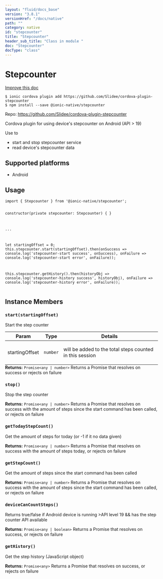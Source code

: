 ```yaml
---
layout: "fluid/docs_base"
version: "3.8.1"
versionHref: "/docs/native"
path: ""
category: native
id: "stepcounter"
title: "Stepcounter"
header_sub_title: "Class in module "
doc: "Stepcounter"
docType: "class"
---
```


<h1 class="api-title">Stepcounter</h1>

<a class="improve-v2-docs" href="http://github.com/driftyco/ionic-native/edit/master/src/@ionic-native/plugins/stepcounter/index.ts#L1">
  Improve this doc
</a>






<pre><code class="nohighlight">$ ionic cordova plugin add https://github.com/Slidee/cordova-plugin-stepcounter
$ npm install --save @ionic-native/stepcounter
</code></pre>
<p>Repo:
  <a href="https://github.com/Slidee/cordova-plugin-stepcounter">
    https://github.com/Slidee/cordova-plugin-stepcounter
  </a>
</p>


<p>Cordova plugin for using device&#39;s stepcounter on Android (API &gt; 19)</p>
<p>Use to</p>
<ul>
<li>start and stop stepcounter service</li>
<li>read device&#39;s stepcounter data</li>
</ul>




<h2>Supported platforms</h2>
<ul>
  <li>Android</li>
</ul>






<h2>Usage</h2>
<pre><code class="lang-typescript">import { Stepcounter } from &#39;@ionic-native/stepcounter&#39;;

constructor(private stepcounter: Stepcounter) { }

...

let startingOffset = 0;
this.stepcounter.start(startingOffset).then(onSuccess =&gt; console.log(&#39;stepcounter-start success&#39;, onSuccess), onFailure =&gt; console.log(&#39;stepcounter-start error&#39;, onFailure));

this.stepcounter.getHistory().then(historyObj =&gt; console.log(&#39;stepcounter-history success&#39;, historyObj), onFailure =&gt; console.log(&#39;stepcounter-history error&#39;, onFailure));
</code></pre>








<h2>Instance Members</h2>
<h3><a class="anchor" name="start" href="#start"></a><code>start(startingOffset)</code></h3>


Start the step counter

<table class="table param-table" style="margin:0;">
  <thead>
  <tr>
    <th>Param</th>
    <th>Type</th>
    <th>Details</th>
  </tr>
  </thead>
  <tbody>
  <tr>
    <td>
      startingOffset</td>
    <td>
      <code>number</code>
    </td>
    <td>
      <p>will be added to the total steps counted in this session</p>
</td>
  </tr>
  </tbody>
</table>

<div class="return-value" markdown="1">
  <i class="icon ion-arrow-return-left"></i>
  <b>Returns:</b> <code>Promise&lt;any | number&gt;</code> Returns a Promise that resolves on success or rejects on failure
</div><h3><a class="anchor" name="stop" href="#stop"></a><code>stop()</code></h3>


Stop the step counter


<div class="return-value" markdown="1">
  <i class="icon ion-arrow-return-left"></i>
  <b>Returns:</b> <code>Promise&lt;any | number&gt;</code> Returns a Promise that resolves on success with the amount of steps since the start command has been called, or rejects on failure
</div><h3><a class="anchor" name="getTodayStepCount" href="#getTodayStepCount"></a><code>getTodayStepCount()</code></h3>


Get the amount of steps for today (or -1 if it no data given)


<div class="return-value" markdown="1">
  <i class="icon ion-arrow-return-left"></i>
  <b>Returns:</b> <code>Promise&lt;any | number&gt;</code> Returns a Promise that resolves on success with the amount of steps today, or rejects on failure
</div><h3><a class="anchor" name="getStepCount" href="#getStepCount"></a><code>getStepCount()</code></h3>


Get the amount of steps since the start command has been called


<div class="return-value" markdown="1">
  <i class="icon ion-arrow-return-left"></i>
  <b>Returns:</b> <code>Promise&lt;any | number&gt;</code> Returns a Promise that resolves on success with the amount of steps since the start command has been called, or rejects on failure
</div><h3><a class="anchor" name="deviceCanCountSteps" href="#deviceCanCountSteps"></a><code>deviceCanCountSteps()</code></h3>


Returns true/false if Android device is running >API level 19 && has the step counter API available


<div class="return-value" markdown="1">
  <i class="icon ion-arrow-return-left"></i>
  <b>Returns:</b> <code>Promise&lt;any | boolean&gt;</code> Returns a Promise that resolves on success, or rejects on failure
</div><h3><a class="anchor" name="getHistory" href="#getHistory"></a><code>getHistory()</code></h3>


Get the step history (JavaScript object)


<div class="return-value" markdown="1">
  <i class="icon ion-arrow-return-left"></i>
  <b>Returns:</b> <code>Promise&lt;any&gt;</code> Returns a Promise that resolves on success, or rejects on failure
</div>





